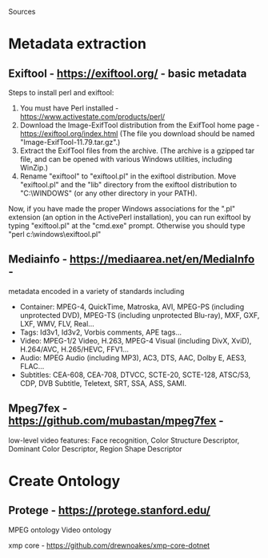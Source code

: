 Sources 
# Metadata extraction
## Exiftool - https://exiftool.org/ - basic metadata

Steps to install perl and exiftool:  
1. You must have Perl installed - https://www.activestate.com/products/perl/
2. Download the Image-ExifTool distribution from the ExifTool home page - https://exiftool.org/index.html
    (The file you download should be named "Image-ExifTool-11.79.tar.gz".)
3. Extract the ExifTool files from the archive.
    (The archive is a gzipped tar file, and can be opened with various Windows utilities, including WinZip.)
4. Rename "exiftool" to "exiftool.pl" in the exiftool distribution.
    Move "exiftool.pl" and the "lib" directory from the exiftool distribution to "C:\WINDOWS" (or any other directory in your PATH).

Now, if you have made the proper Windows associations for the ".pl" extension (an option in the ActivePerl installation), you can run exiftool by typing "exiftool.pl" at the "cmd.exe" prompt. Otherwise you should type "perl c:\windows\exiftool.pl"
  
## Mediainfo - https://mediaarea.net/en/MediaInfo - 
metadata encoded in a variety of standards including 

* Container: MPEG-4, QuickTime, Matroska, AVI, MPEG-PS (including unprotected DVD), MPEG-TS (including unprotected Blu-ray), MXF, GXF, LXF, WMV, FLV, Real...
* Tags: Id3v1, Id3v2, Vorbis comments, APE tags...
* Video: MPEG-1/2 Video, H.263, MPEG-4 Visual (including DivX, XviD), H.264/AVC, H.265/HEVC, FFV1...
* Audio: MPEG Audio (including MP3), AC3, DTS, AAC, Dolby E, AES3, FLAC...
* Subtitles: CEA-608, CEA-708, DTVCC, SCTE-20, SCTE-128, ATSC/53, CDP, DVB Subtitle, Teletext, SRT, SSA, ASS, SAMI.
 
## Mpeg7fex - https://github.com/mubastan/mpeg7fex - 
low-level video features: Face recognition, Color Structure Descriptor, Dominant Color Descriptor, Region Shape Descriptor 

# Create Ontology 
## Protege - https://protege.stanford.edu/ 
MPEG ontology 
Video ontology




xmp core - https://github.com/drewnoakes/xmp-core-dotnet 


